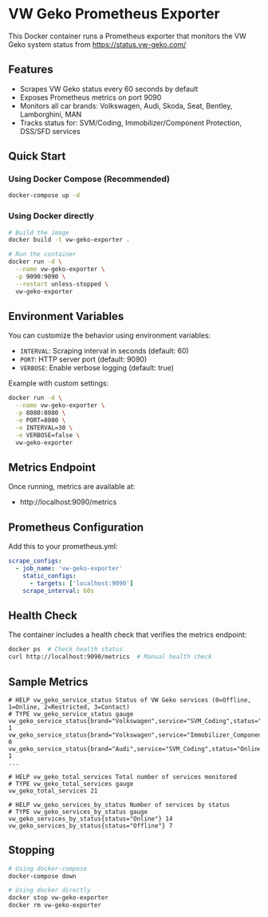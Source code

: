 # VW Geko Prometheus Exporter

This Docker container runs a Prometheus exporter that monitors the VW Geko system status from https://status.vw-geko.com/

## Features

- Scrapes VW Geko status every 60 seconds by default
- Exposes Prometheus metrics on port 9090
- Monitors all car brands: Volkswagen, Audi, Skoda, Seat, Bentley, Lamborghini, MAN
- Tracks status for: SVM/Coding, Immobilizer/Component Protection, DSS/SFD services

## Quick Start

### Using Docker Compose (Recommended)

```bash
docker-compose up -d
```

### Using Docker directly

```bash
# Build the image
docker build -t vw-geko-exporter .

# Run the container
docker run -d \
  --name vw-geko-exporter \
  -p 9090:9090 \
  --restart unless-stopped \
  vw-geko-exporter
```

## Environment Variables

You can customize the behavior using environment variables:

- `INTERVAL`: Scraping interval in seconds (default: 60)
- `PORT`: HTTP server port (default: 9090)
- `VERBOSE`: Enable verbose logging (default: true)

Example with custom settings:

```bash
docker run -d \
  --name vw-geko-exporter \
  -p 8080:8080 \
  -e PORT=8080 \
  -e INTERVAL=30 \
  -e VERBOSE=false \
  vw-geko-exporter
```

## Metrics Endpoint

Once running, metrics are available at:
- http://localhost:9090/metrics

## Prometheus Configuration

Add this to your prometheus.yml:

```yaml
scrape_configs:
  - job_name: 'vw-geko-exporter'
    static_configs:
      - targets: ['localhost:9090']
    scrape_interval: 60s
```

## Health Check

The container includes a health check that verifies the metrics endpoint:

```bash
docker ps  # Check health status
curl http://localhost:9090/metrics  # Manual health check
```

## Sample Metrics

```
# HELP vw_geko_service_status Status of VW Geko services (0=Offline, 1=Online, 2=Restricted, 3=Contact)
# TYPE vw_geko_service_status gauge
vw_geko_service_status{brand="Volkswagen",service="SVM_Coding",status="Online"} 1
vw_geko_service_status{brand="Volkswagen",service="Immobilizer_Component_Protection",status="Offline"} 0
vw_geko_service_status{brand="Audi",service="SVM_Coding",status="Online"} 1
...

# HELP vw_geko_total_services Total number of services monitored
# TYPE vw_geko_total_services gauge
vw_geko_total_services 21

# HELP vw_geko_services_by_status Number of services by status
# TYPE vw_geko_services_by_status gauge
vw_geko_services_by_status{status="Online"} 14
vw_geko_services_by_status{status="Offline"} 7
```

## Stopping

```bash
# Using docker-compose
docker-compose down

# Using docker directly
docker stop vw-geko-exporter
docker rm vw-geko-exporter
```